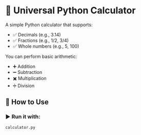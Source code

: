 # 🧮 Universal Python Calculator

A simple Python calculator that supports:
- ✅ Decimals (e.g., 3.14)
- ✅ Fractions (e.g., 1/2, 3/4)
- ✅ Whole numbers (e.g., 5, 100)

You can perform basic arithmetic:
- ➕ Addition
- ➖ Subtraction
- ✖️ Multiplication
- ➗ Division

## 🚀 How to Use

### ▶️ Run it with:

```bash
calculator.py
